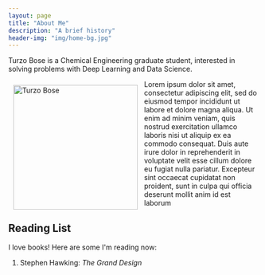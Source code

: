 ```yaml
---
layout: page
title: "About Me"
description: "A brief history"
header-img: "img/home-bg.jpg"
---
```


Turzo Bose is a Chemical Engineering graduate student, interested in solving problems with Deep Learning and Data Science.

<img class="w3-opacity-min w3-hover-opacity-off" src="/img/turzo_boat_circle.png" alt="Turzo Bose" style="width:250px;height:250px;border:10px solid transparent"  align="left"/>

Lorem ipsum dolor sit amet, consectetur adipiscing elit, sed do eiusmod tempor incididunt ut labore et dolore magna aliqua. Ut enim ad minim veniam, quis nostrud exercitation ullamco laboris nisi ut aliquip ex ea commodo consequat. Duis aute irure dolor in reprehenderit in voluptate velit esse cillum dolore eu fugiat nulla pariatur. Excepteur sint occaecat cupidatat non proident, sunt in culpa qui officia deserunt mollit anim id est laborum

## Reading List

I love books! Here are some I'm reading now:

1. Stephen Hawking: *The Grand Design*
